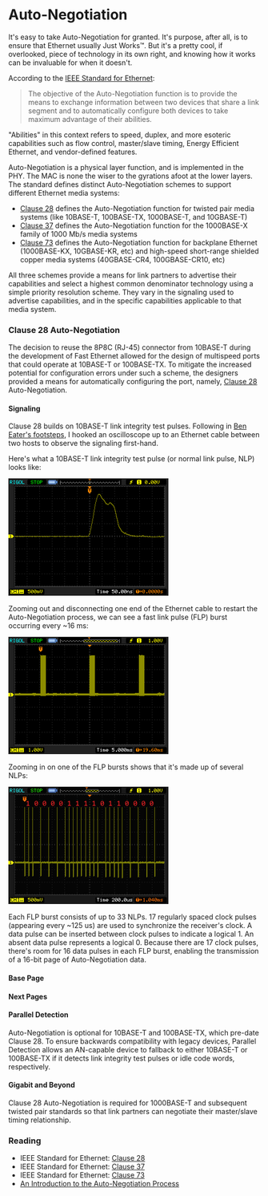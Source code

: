 # Auto-Negotiation

It's easy to take Auto-Negotiation for granted. It's purpose, after all, is to ensure that Ethernet usually Just Works™. But it's a pretty cool, if overlooked, piece of technology in its own right, and knowing how it works can be invaluable for when it doesn't.

According to the [IEEE Standard for Ethernet][]:

> The objective of the Auto-Negotiation function is to provide the means to exchange information between two devices that share a link segment and to automatically configure both devices to take maximum advantage of their abilities.

"Abilities" in this context refers to speed, duplex, and more esoteric capabilities such as flow control, master/slave timing, Energy Efficient Ethernet, and vendor-defined features.

Auto-Negotiation is a physical layer function, and is implemented in the PHY. The MAC is none the wiser to the gyrations afoot at the lower layers. The standard  defines distinct Auto-Negotiation schemes to support different Ethernet media systems:

  * [Clause 28][] defines the Auto-Negotiation function for twisted pair media systems (like 10BASE-T, 100BASE-TX, 1000BASE-T, and 10GBASE-T)
  * [Clause 37][] defines the Auto-Negotiation function for the 1000BASE-X family of 1000 Mb/s media systems
  * [Clause 73][] defines the Auto-Negotiation function for backplane Ethernet (1000BASE-KX, 10GBASE-KR, etc) and high-speed short-range shielded copper media systems (40GBASE-CR4, 100GBASE-CR10, etc)

All three schemes provide a means for link partners to advertise their capabilities and select a highest common denominator technology using a simple priority resolution scheme. They vary in the signaling used to advertise capabilities, and in the specific capabilities applicable to that media system.

### Clause 28 Auto-Negotiation

The decision to reuse the 8P8C (RJ-45) connector from 10BASE-T during the development of Fast Ethernet allowed for the design of multispeed ports that could operate at 10BASE-T or 100BASE-TX. To mitigate the increased potential for configuration errors under such a scheme, the designers provided a means for automatically configuring the port, namely, [Clause 28][] Auto-Negotiation.

#### Signaling

Clause 28 builds on 10BASE-T link integrity test pulses. Following in [Ben Eater's footsteps](https://www.youtube.com/watch?v=i8CmibhvZ0c), I hooked an oscilloscope up to an Ethernet cable between two hosts to observe the signaling first-hand. 

Here's what a 10BASE-T link integrity test pulse (or normal link pulse, NLP) looks like:

![Oscilloscope waveform of a 10BASE-T link integrity test pulse](/static/images/networking/ethernet/auto-negotiation/normal-link-pulse.png)

Zooming out and disconnecting one end of the Ethernet cable to restart the Auto-Negotiation process, we can see a fast link pulse (FLP) burst occurring every ~16 ms:

![Oscilloscope waveform showing several fast link pulse bursts](/static/images/networking/ethernet/auto-negotiation/fast-link-pulse-bursts.png)

Zooming in on one of the FLP bursts shows that it's made up of several NLPs:

![Oscilloscope waveform of a fast link pulse burst](/static/images/networking/ethernet/auto-negotiation/decoded-fast-link-pulse-burst.png)

Each FLP burst consists of up to 33 NLPs. 17 regularly spaced clock pulses (appearing every ~125 us) are used to synchronize the receiver's clock. A data pulse can be inserted between clock pulses to indicate a logical 1. An absent data pulse represents a logical 0. Because there are 17 clock pulses, there's room for 16 data pulses in each FLP burst, enabling the transmission of a 16-bit page of Auto-Negotiation data.

#### Base Page

#### Next Pages

#### Parallel Detection

Auto-Negotiation is optional for 10BASE-T and 100BASE-TX, which pre-date Clause 28. To ensure backwards compatibility with legacy devices, Parallel Detection allows an AN-capable device to fallback to either 10BASE-T or 100BASE-TX if it detects link integrity test pulses or idle code words, respectively.

#### Gigabit and Beyond

Clause 28 Auto-Negotiation is required for 1000BASE-T and subsequent twisted pair standards so that link partners can negotiate their master/slave timing relationship.

### Reading

  * IEEE Standard for Ethernet: [Clause 28][]
  * IEEE Standard for Ethernet: [Clause 37][]
  * IEEE Standard for Ethernet: [Clause 73][]
  * [An Introduction to the Auto-Negotiation Process][]


[IEEE Standard for Ethernet]: http://standards.ieee.org/getieee802/download/802.3-2012_section1.pdf
[Clause 28]: http://standards.ieee.org/getieee802/download/802.3-2012_section2.pdf
[Clause 37]: http://standards.ieee.org/getieee802/download/802.3-2012_section3.pdf
[Clause 73]: http://standards.ieee.org/getieee802/download/802.3-2012_section5.pdf
[An Introduction to the Auto-Negotiation Process]: https://www.iol.unh.edu/sites/default/files/knowledgebase/ethernet/Copper_ANEG_JEFF_LAPAK.pdf
